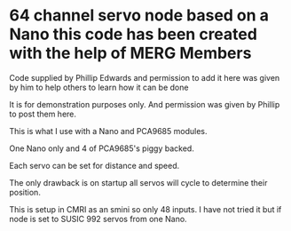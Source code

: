 # 64 channel servo node based on a Nano this code has been created with the help of MERG Members

Code supplied by Phillip Edwards and permission to add it here was given by him to help others to learn how it can be done

It is for demonstration purposes only. And permission was given by Phillip to post them here.

This is what I use with a Nano and PCA9685 modules.

One Nano only and 4 of PCA9685's piggy backed.

Each servo can be set for distance and speed.

The only drawback is on startup all servos will cycle to determine their position.

This is setup in CMRI as an smini so only 48 inputs. I have not tried it but if node is set to SUSIC 992 servos from one Nano.
 
